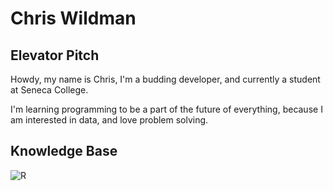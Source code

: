 # Chris Wildman

## Elevator Pitch
Howdy, my name is Chris, I'm a budding developer, and currently a student at 
Seneca College.

I'm learning programming to be a part of the future of everything, because I 
am interested in data, and love problem solving.


## Knowledge Base
![R](https://img.shields.io/badge/-R-05122A?style=flat&logo=R)
